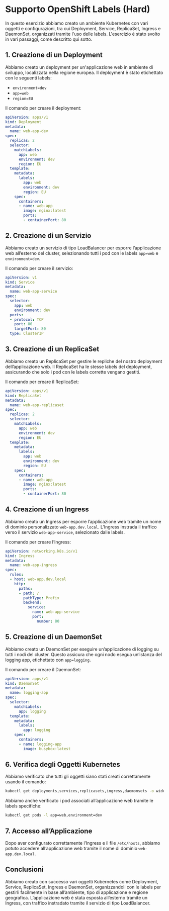 # Supporto OpenShift Labels (Hard)

In questo esercizio abbiamo creato un ambiente Kubernetes con vari oggetti e configurazioni, tra cui Deployment, Service, ReplicaSet, Ingress e DaemonSet, organizzati tramite l'uso delle labels. L'esercizio è stato svolto in vari passaggi, come descritto qui sotto.

## 1. Creazione di un Deployment

Abbiamo creato un deployment per un'applicazione web in ambiente di sviluppo, localizzata nella regione europea. Il deployment è stato etichettato con le seguenti labels:
- `environment=dev`
- `app=web`
- `region=EU`

Il comando per creare il deployment:

```yaml
apiVersion: apps/v1
kind: Deployment
metadata:
  name: web-app-dev
spec:
  replicas: 2
  selector:
    matchLabels:
      app: web
      environment: dev
      region: EU
  template:
    metadata:
      labels:
        app: web
        environment: dev
        region: EU
    spec:
      containers:
      - name: web-app
        image: nginx:latest
        ports:
        - containerPort: 80
```

## 2. Creazione di un Servizio

Abbiamo creato un servizio di tipo LoadBalancer per esporre l’applicazione web all’esterno del cluster, selezionando tutti i pod con le labels `app=web` e `environment=dev`.

Il comando per creare il servizio:
```yaml
apiVersion: v1
kind: Service
metadata:
  name: web-app-service
spec:
  selector:
    app: web
    environment: dev
  ports:
  - protocol: TCP
    port: 80
    targetPort: 80
  type: ClusterIP
```

## 3. Creazione di un ReplicaSet

Abbiamo creato un ReplicaSet per gestire le repliche del nostro deployment dell’applicazione web. Il ReplicaSet ha le stesse labels del deployment, assicurando che solo i pod con le labels corrette vengano gestiti.

Il comando per creare il ReplicaSet:
```yaml
apiVersion: apps/v1
kind: ReplicaSet
metadata:
  name: web-app-replicaset
spec:
  replicas: 2
  selector:
    matchLabels:
      app: web
      environment: dev
      region: EU
  template:
    metadata:
      labels:
        app: web
        environment: dev
        region: EU
    spec:
      containers:
      - name: web-app
        image: nginx:latest
        ports:
        - containerPort: 80
```

## 4. Creazione di un Ingress

Abbiamo creato un Ingress per esporre l’applicazione web tramite un nome di dominio personalizzato `web-app.dev.local`. L’Ingress instrada il traffico verso il servizio `web-app-service`, selezionato dalle labels.

Il comando per creare l’Ingress:
```yaml
apiVersion: networking.k8s.io/v1
kind: Ingress
metadata:
  name: web-app-ingress
spec:
  rules:
  - host: web-app.dev.local
    http:
      paths:
      - path: /
        pathType: Prefix
        backend:
          service:
            name: web-app-service
            port:
              number: 80
```

## 5. Creazione di un DaemonSet

Abbiamo creato un DaemonSet per eseguire un’applicazione di logging su tutti i nodi del cluster. Questo assicura che ogni nodo esegua un’istanza del logging app, etichettato con `app=logging`.

Il comando per creare il DaemonSet:
```yaml
apiVersion: apps/v1
kind: DaemonSet
metadata:
  name: logging-app
spec:
  selector:
    matchLabels:
      app: logging
  template:
    metadata:
      labels:
        app: logging
    spec:
      containers:
      - name: logging-app
        image: busybox:latest
```

## 6. Verifica degli Oggetti Kubernetes

Abbiamo verificato che tutti gli oggetti siano stati creati correttamente usando il comando:
   ```bash
   kubectl get deployments,services,replicasets,ingress,daemonsets -o wide
   ```
Abbiamo anche verificato i pod associati all’applicazione web tramite le labels specifiche:
   ```bash
   kubectl get pods -l app=web,environment=dev
   ```

## 7. Accesso all’Applicazione

Dopo aver configurato correttamente l’Ingress e il file `/etc/hosts`, abbiamo potuto accedere all’applicazione web tramite il nome di dominio `web-app.dev.local`.

## Conclusioni

Abbiamo creato con successo vari oggetti Kubernetes come Deployment, Service, ReplicaSet, Ingress e DaemonSet, organizzandoli con le labels per gestirli facilmente in base all’ambiente, tipo di applicazione e regione geografica. L’applicazione web è stata esposta all’esterno tramite un Ingress, con traffico instradato tramite il servizio di tipo LoadBalancer.
